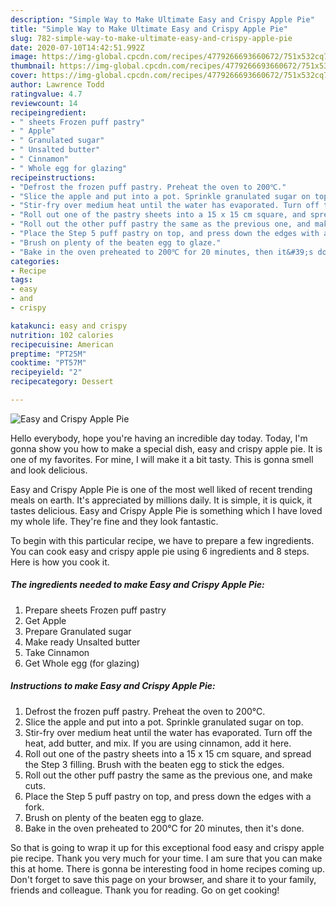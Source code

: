 ```yaml
---
description: "Simple Way to Make Ultimate Easy and Crispy Apple Pie"
title: "Simple Way to Make Ultimate Easy and Crispy Apple Pie"
slug: 782-simple-way-to-make-ultimate-easy-and-crispy-apple-pie
date: 2020-07-10T14:42:51.992Z
image: https://img-global.cpcdn.com/recipes/4779266693660672/751x532cq70/easy-and-crispy-apple-pie-recipe-main-photo.jpg
thumbnail: https://img-global.cpcdn.com/recipes/4779266693660672/751x532cq70/easy-and-crispy-apple-pie-recipe-main-photo.jpg
cover: https://img-global.cpcdn.com/recipes/4779266693660672/751x532cq70/easy-and-crispy-apple-pie-recipe-main-photo.jpg
author: Lawrence Todd
ratingvalue: 4.7
reviewcount: 14
recipeingredient:
- " sheets Frozen puff pastry"
- " Apple"
- " Granulated sugar"
- " Unsalted butter"
- " Cinnamon"
- " Whole egg for glazing"
recipeinstructions:
- "Defrost the frozen puff pastry. Preheat the oven to 200℃."
- "Slice the apple and put into a pot. Sprinkle granulated sugar on top."
- "Stir-fry over medium heat until the water has evaporated. Turn off the heat, add butter, and mix. If you are using cinnamon, add it here."
- "Roll out one of the pastry sheets into a 15 x 15 cm square, and spread the Step 3 filling. Brush with the beaten egg to stick the edges."
- "Roll out the other puff pastry the same as the previous one, and make cuts."
- "Place the Step 5 puff pastry on top, and press down the edges with a fork."
- "Brush on plenty of the beaten egg to glaze."
- "Bake in the oven preheated to 200℃ for 20 minutes, then it&#39;s done."
categories:
- Recipe
tags:
- easy
- and
- crispy

katakunci: easy and crispy 
nutrition: 102 calories
recipecuisine: American
preptime: "PT25M"
cooktime: "PT57M"
recipeyield: "2"
recipecategory: Dessert

---
```



![Easy and Crispy Apple Pie](https://img-global.cpcdn.com/recipes/4779266693660672/751x532cq70/easy-and-crispy-apple-pie-recipe-main-photo.jpg)

Hello everybody, hope you're having an incredible day today. Today, I'm gonna show you how to make a special dish, easy and crispy apple pie. It is one of my favorites. For mine, I will make it a bit tasty. This is gonna smell and look delicious.



Easy and Crispy Apple Pie is one of the most well liked of recent trending meals on earth. It's appreciated by millions daily. It is simple, it is quick, it tastes delicious. Easy and Crispy Apple Pie is something which I have loved my whole life. They're fine and they look fantastic.


To begin with this particular recipe, we have to prepare a few ingredients. You can cook easy and crispy apple pie using 6 ingredients and 8 steps. Here is how you cook it.

##### The ingredients needed to make Easy and Crispy Apple Pie:

1. Prepare  sheets Frozen puff pastry
1. Get  Apple
1. Prepare  Granulated sugar
1. Make ready  Unsalted butter
1. Take  Cinnamon
1. Get  Whole egg (for glazing)




##### Instructions to make Easy and Crispy Apple Pie:

1. Defrost the frozen puff pastry. Preheat the oven to 200℃.
1. Slice the apple and put into a pot. Sprinkle granulated sugar on top.
1. Stir-fry over medium heat until the water has evaporated. Turn off the heat, add butter, and mix. If you are using cinnamon, add it here.
1. Roll out one of the pastry sheets into a 15 x 15 cm square, and spread the Step 3 filling. Brush with the beaten egg to stick the edges.
1. Roll out the other puff pastry the same as the previous one, and make cuts.
1. Place the Step 5 puff pastry on top, and press down the edges with a fork.
1. Brush on plenty of the beaten egg to glaze.
1. Bake in the oven preheated to 200℃ for 20 minutes, then it&#39;s done.




So that is going to wrap it up for this exceptional food easy and crispy apple pie recipe. Thank you very much for your time. I am sure that you can make this at home. There is gonna be interesting food in home recipes coming up. Don't forget to save this page on your browser, and share it to your family, friends and colleague. Thank you for reading. Go on get cooking!

